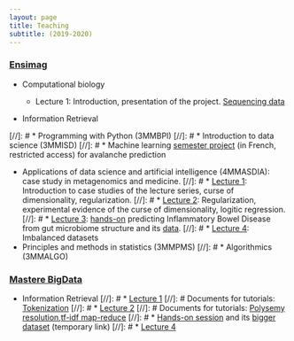 ```yaml
---
layout: page
title: Teaching
subtitle: (2019-2020)
---
```


### [Ensimag](http://ensimag.grenoble-inp.fr/en)

* Computational biology
	* Lecture 1: Introduction, presentation of the project. [Sequencing data](teaching/protein-structure-prediction/sequences.md)

* Information Retrieval

[//]: # * Programming with Python (3MMBPI)
[//]: # * Introduction to data science (3MMISD)
[//]: # * Machine learning [semester project](https://ensiwiki.ensimag.fr/index.php?title=Projet_de_sp%C3%A9cialit%C3%A9_-_Pr%C3%A9diction_d%27avalanches) (in French, restricted access) for avalanche prediction
* Applications of data science and artificial intelligence (4MMASDIA): case study in metagenomics and medicine.
[//]: #    * [Lecture 1](teaching/asdia/ctd1/intro-ai-appl-ctd1.pdf): Introduction to case studies of the lecture series, curse of dimensionality, regularization.
[//]: #    * [Lecture 2](teaching/asdia/ctd2/intro-ai-appl-ctd2.pdf): Regularization, experimental evidence of the curse of dimensionality, logitic regression.
[//]: #    * [Lecture 3](teaching/asdia/ctd3/intro-ai-appl-ctd3.pdf): [hands-on](teaching/asdia/ctd3/ibd.zip) predicting Inflammatory Bowel Disease from gut microbiome structure and its [data](teaching/asdia/ctd3/ibdStart.zip).
[//]: #    * [Lecture 4](teaching/asdia/ctd4/intro-ai-appl-ctd4.pdf): Imbalanced datasets
* Principles and methods in statistics (3MMPMS)
[//]: # * Algorithmics (3MMALGO)

### [Mastere BigData](http://ensimag.grenoble-inp.fr/masters-mastere-specialise/big-data-analyse-management-et-valorisation-responsable-584683.kjsp)

*  Information Retrieval
[//]: #    * [Lecture 1](teaching/mastereBigData/ir/ctd1/ctd1-IR.pdf)
[//]: #      Documents for tutorials: [Tokenization](teaching/mastereBigData/ir/ctd1/USPatentExtract.pdf)
[//]: #    * [Lecture 2](teaching/mastereBigData/ir/ctd2/ctd2-IR.pdf)
[//]: #      Documents for tutorials: [Polysemy resolution](teaching/mastereBigData/ir/ctd2/categorySpecificLatentSemanticsPruned.pdf),[tf-idf map-reduce](teaching/mastereBigData/ir/ctd2/tf-idf-map-reduce.pdf)
[//]: #    * [Hands-on session](https://github.com/ClovisG/WikiSearchEngine/raw/master/doc/tpWikiSearchEngine.pdf) and its [bigger dataset](https://wetransfer.com/downloads/508fd41429c99e8f064a12dd14157d1020181106173657/eca7d0702f9ae4f2952b2a3c10ab49da20181106173657/ef3671) (temporary link)
[//]: #    * [Lecture 4](teaching/mastereBigData/ir/ctd4/ctd4-IR.pdf)

